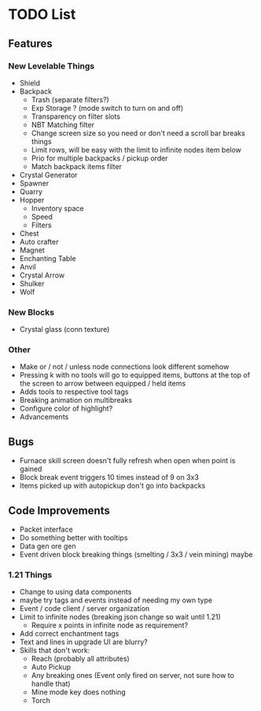 # TODO List
## Features
### New Levelable Things
- Shield
- Backpack
  - Trash (separate filters?)
  - Exp Storage ? (mode switch to turn on and off)
  - Transparency on filter slots
  - NBT Matching filter
  - Change screen size so you need or don't need a scroll bar breaks things
  - Limit rows, will be easy with the limit to infinite nodes item below
  - Prio for multiple backpacks / pickup order
  - Match backpack items filter
- Crystal Generator
- Spawner
- Quarry
- Hopper
  - Inventory space
  - Speed
  - Filters
- Chest
- Auto crafter
- Magnet
- Enchanting Table
- Anvil
- Crystal Arrow
- Shulker
- Wolf

### New Blocks
- Crystal glass (conn texture)

### Other
- Make or / not / unless node connections look different somehow
- Pressing k with no tools will go to equipped items, buttons at the top of the screen to arrow between equipped / held items
- Adds tools to respective tool tags
- Breaking animation on multibreaks
- Configure color of highlight?
- Advancements

## Bugs
- Furnace skill screen doesn't fully refresh when open when point is gained
- Block break event triggers 10 times instead of 9 on 3x3
- Items picked up with autopickup don't go into backpacks

## Code Improvements
- Packet interface
- Do something better with tooltips
- Data gen ore gen
- Event driven block breaking things (smelting / 3x3 / vein mining) maybe

### 1.21 Things
- Change to using data components
- maybe try tags and events instead of needing my own type
- Event / code client / server organization
- Limit to infinite nodes (breaking json change so wait until 1.21)
  - Require x points in infinite node as requirement?
- Add correct enchantment tags
- Text and lines in upgrade UI are blurry?
- Skills that don't work:
  - Reach (probably all attributes)
  - Auto Pickup
  - Any breaking ones (Event only fired on server, not sure how to handle that)
  - Mine mode key does nothing
  - Torch